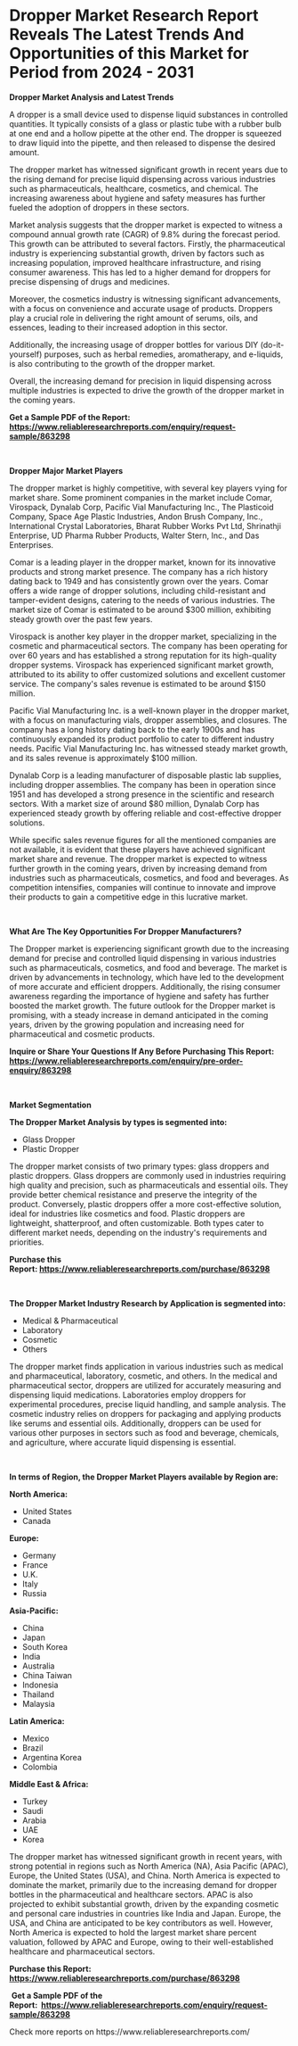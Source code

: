 <p><h1>Dropper Market Research Report Reveals The Latest Trends And Opportunities of this Market for Period from 2024 - 2031</h1></p><p><strong>Dropper Market Analysis and Latest Trends</strong></p>
<p><p>A dropper is a small device used to dispense liquid substances in controlled quantities. It typically consists of a glass or plastic tube with a rubber bulb at one end and a hollow pipette at the other end. The dropper is squeezed to draw liquid into the pipette, and then released to dispense the desired amount.</p><p>The dropper market has witnessed significant growth in recent years due to the rising demand for precise liquid dispensing across various industries such as pharmaceuticals, healthcare, cosmetics, and chemical. The increasing awareness about hygiene and safety measures has further fueled the adoption of droppers in these sectors.</p><p>Market analysis suggests that the dropper market is expected to witness a compound annual growth rate (CAGR) of 9.8% during the forecast period. This growth can be attributed to several factors. Firstly, the pharmaceutical industry is experiencing substantial growth, driven by factors such as increasing population, improved healthcare infrastructure, and rising consumer awareness. This has led to a higher demand for droppers for precise dispensing of drugs and medicines.</p><p>Moreover, the cosmetics industry is witnessing significant advancements, with a focus on convenience and accurate usage of products. Droppers play a crucial role in delivering the right amount of serums, oils, and essences, leading to their increased adoption in this sector.</p><p>Additionally, the increasing usage of dropper bottles for various DIY (do-it-yourself) purposes, such as herbal remedies, aromatherapy, and e-liquids, is also contributing to the growth of the dropper market.</p><p>Overall, the increasing demand for precision in liquid dispensing across multiple industries is expected to drive the growth of the dropper market in the coming years.</p></p>
<p><strong>Get a Sample PDF of the Report:&nbsp; <a href="https://www.reliableresearchreports.com/enquiry/request-sample/863298">https://www.reliableresearchreports.com/enquiry/request-sample/863298</a></strong></p>
<p>&nbsp;</p>
<p><strong>Dropper Major Market Players</strong></p>
<p><p>The dropper market is highly competitive, with several key players vying for market share. Some prominent companies in the market include Comar, Virospack, Dynalab Corp, Pacific Vial Manufacturing Inc., The Plasticoid Company, Space Age Plastic Industries, Andon Brush Company, Inc., International Crystal Laboratories, Bharat Rubber Works Pvt Ltd, Shrinathji Enterprise, UD Pharma Rubber Products, Walter Stern, Inc., and Das Enterprises. </p><p>Comar is a leading player in the dropper market, known for its innovative products and strong market presence. The company has a rich history dating back to 1949 and has consistently grown over the years. Comar offers a wide range of dropper solutions, including child-resistant and tamper-evident designs, catering to the needs of various industries. The market size of Comar is estimated to be around $300 million, exhibiting steady growth over the past few years.</p><p>Virospack is another key player in the dropper market, specializing in the cosmetic and pharmaceutical sectors. The company has been operating for over 60 years and has established a strong reputation for its high-quality dropper systems. Virospack has experienced significant market growth, attributed to its ability to offer customized solutions and excellent customer service. The company's sales revenue is estimated to be around $150 million.</p><p>Pacific Vial Manufacturing Inc. is a well-known player in the dropper market, with a focus on manufacturing vials, dropper assemblies, and closures. The company has a long history dating back to the early 1900s and has continuously expanded its product portfolio to cater to different industry needs. Pacific Vial Manufacturing Inc. has witnessed steady market growth, and its sales revenue is approximately $100 million.</p><p>Dynalab Corp is a leading manufacturer of disposable plastic lab supplies, including dropper assemblies. The company has been in operation since 1951 and has developed a strong presence in the scientific and research sectors. With a market size of around $80 million, Dynalab Corp has experienced steady growth by offering reliable and cost-effective dropper solutions.</p><p>While specific sales revenue figures for all the mentioned companies are not available, it is evident that these players have achieved significant market share and revenue. The dropper market is expected to witness further growth in the coming years, driven by increasing demand from industries such as pharmaceuticals, cosmetics, and food and beverages. As competition intensifies, companies will continue to innovate and improve their products to gain a competitive edge in this lucrative market.</p></p>
<p>&nbsp;</p>
<p><strong>What Are The Key Opportunities For Dropper Manufacturers?</strong></p>
<p><p>The Dropper market is experiencing significant growth due to the increasing demand for precise and controlled liquid dispensing in various industries such as pharmaceuticals, cosmetics, and food and beverage. The market is driven by advancements in technology, which have led to the development of more accurate and efficient droppers. Additionally, the rising consumer awareness regarding the importance of hygiene and safety has further boosted the market growth. The future outlook for the Dropper market is promising, with a steady increase in demand anticipated in the coming years, driven by the growing population and increasing need for pharmaceutical and cosmetic products.</p></p>
<p><strong>Inquire or Share Your Questions If Any Before Purchasing This Report: <a href="https://www.reliableresearchreports.com/enquiry/pre-order-enquiry/863298">https://www.reliableresearchreports.com/enquiry/pre-order-enquiry/863298</a></strong></p>
<p>&nbsp;</p>
<p><strong>Market Segmentation</strong></p>
<p><strong>The Dropper Market Analysis by types is segmented into:</strong></p>
<p><ul><li>Glass Dropper</li><li>Plastic Dropper</li></ul></p>
<p><p>The dropper market consists of two primary types: glass droppers and plastic droppers. Glass droppers are commonly used in industries requiring high quality and precision, such as pharmaceuticals and essential oils. They provide better chemical resistance and preserve the integrity of the product. Conversely, plastic droppers offer a more cost-effective solution, ideal for industries like cosmetics and food. Plastic droppers are lightweight, shatterproof, and often customizable. Both types cater to different market needs, depending on the industry's requirements and priorities.</p></p>
<p><strong>Purchase this Report:&nbsp;<a href="https://www.reliableresearchreports.com/purchase/863298">https://www.reliableresearchreports.com/purchase/863298</a></strong></p>
<p>&nbsp;</p>
<p><strong>The Dropper Market Industry Research by Application is segmented into:</strong></p>
<p><ul><li>Medical & Pharmaceutical</li><li>Laboratory</li><li>Cosmetic</li><li>Others</li></ul></p>
<p><p>The dropper market finds application in various industries such as medical and pharmaceutical, laboratory, cosmetic, and others. In the medical and pharmaceutical sector, droppers are utilized for accurately measuring and dispensing liquid medications. Laboratories employ droppers for experimental procedures, precise liquid handling, and sample analysis. The cosmetic industry relies on droppers for packaging and applying products like serums and essential oils. Additionally, droppers can be used for various other purposes in sectors such as food and beverage, chemicals, and agriculture, where accurate liquid dispensing is essential.</p></p>
<p>&nbsp;</p>
<p><strong>In terms of Region, the Dropper Market Players available by Region are:</strong></p>
<p>
    <p> <strong> North America: </strong>
        <ul>
            <li>United States</li>
            <li>Canada</li>
        </ul>
        </p> 
    <p> <strong> Europe: </strong>
        <ul>
            <li>Germany</li>
            <li>France</li>
            <li>U.K.</li>
            <li>Italy</li>
            <li>Russia</li>
        </ul>
        </p> 
    <p> <strong> Asia-Pacific: </strong>
        <ul>
            <li>China</li>
            <li>Japan</li>
            <li>South Korea</li>
            <li>India</li>
            <li>Australia</li>
            <li>China Taiwan</li>
            <li>Indonesia</li>
            <li>Thailand</li>
            <li>Malaysia</li>
        </ul>
        </p> 
    <p> <strong> Latin America: </strong>
        <ul>
            <li>Mexico</li>
            <li>Brazil</li>
            <li>Argentina Korea</li>
            <li>Colombia</li>
        </ul>
        </p> 
    <p> <strong> Middle East & Africa: </strong>
        <ul>
            <li>Turkey</li>
            <li>Saudi</li>
            <li>Arabia</li>
            <li>UAE</li>
            <li>Korea</li>
        </ul>
    </p>
    </p>
<p><p>The dropper market has witnessed significant growth in recent years, with strong potential in regions such as North America (NA), Asia Pacific (APAC), Europe, the United States (USA), and China. North America is expected to dominate the market, primarily due to the increasing demand for dropper bottles in the pharmaceutical and healthcare sectors. APAC is also projected to exhibit substantial growth, driven by the expanding cosmetic and personal care industries in countries like India and Japan. Europe, the USA, and China are anticipated to be key contributors as well. However, North America is expected to hold the largest market share percent valuation, followed by APAC and Europe, owing to their well-established healthcare and pharmaceutical sectors.</p></p>
<p><strong>Purchase this Report: <a href="https://www.reliableresearchreports.com/purchase/863298">https://www.reliableresearchreports.com/purchase/863298</a></strong></p>
<p>&nbsp;<strong>Get a Sample PDF of the Report:&nbsp;&nbsp;<a href="https://www.reliableresearchreports.com/enquiry/request-sample/863298">https://www.reliableresearchreports.com/enquiry/request-sample/863298</a></strong></p>
<p><strong></strong></p>
<p>Check more reports on https://www.reliableresearchreports.com/</p>
